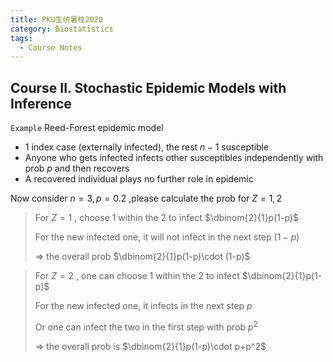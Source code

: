 ```yaml
---
title: PKU生统暑校2020
category: Biostatistics
tags:
  - Course Notes
---
```


## Course II.  Stochastic Epidemic Models with Inference

`Example` Reed-Forest epidemic model

- 1 index case (externally infected), the rest $n-1$ susceptible 
- Anyone who gets infected infects other susceptibles independently with prob $p$ and then recovers
- A recovered individual plays no further role in epidemic

Now consider $n=3, p=0.2$ ,please calculate the prob for $Z=1,2$ 

> For $Z=1$ , choose 1 within the 2 to infect $\dbinom{2}{1}p(1-p)$
>
> For the new infected one, it will not infect in the next step $(1-p)$ 
>
> $\Rightarrow$ the overall prob $\dbinom{2}{1}p(1-p)\cdot (1-p)$ 

> For $Z=2$ , one can choose 1 within the 2 to infect $\dbinom{2}{1}p(1-p)$ 
>
> For the new infected one, it infects in the next step $p$ 
>
> Or one can infect the two in the first step with prob $p^2$ 
>
> $\Rightarrow$ the overall prob is $\dbinom{2}{1}p(1-p)\cdot p+p^2$ 